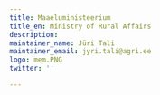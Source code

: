```yaml
---
title: Maaeluministeerium
title_en: Ministry of Rural Affairs
description:
maintainer_name: Jüri Tali
maintainer_email: jyri.tali@agri.ee
logo: mem.PNG
twitter: ''

---
```

